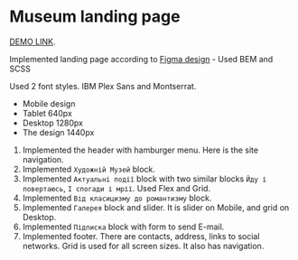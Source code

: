 # Museum landing page

  [DEMO LINK](https://alina-isakova.github.io/Museum/).

Implemented landing page according to [Figma design](https://www.figma.com/file/cRBCqE06cDrY3s4jX7h3iY/%D0%9D%D0%90%D0%9C%D0%A3-(Edit)?node-id=0%3A1) - Used BEM and SCSS

Used 2 font styles. IBM Plex Sans and Montserrat.

- Mobile design
- Tablet 640px
- Desktop 1280px
- The design 1440px

1. Implemented the header with hamburger menu. Here is the site navigation.
2. Implemented `Художній Музей` block.
3. Implemented `Актуальні події` block with two similar blocks `Йду і повертаюсь`, `І спогади і мрії`. Used Flex and Grid.
4. Implemented `Від класицизму до романтизму` block.
5. Implemented `Галерея` block and slider. It is slider on Mobile, and grid on Desktop.
6. Implemented `Підписка` block with form to send E-mail.
7. Implemented footer. There are contacts, address, links to
social networks. Grid is used for all screen sizes. It also has navigation.
